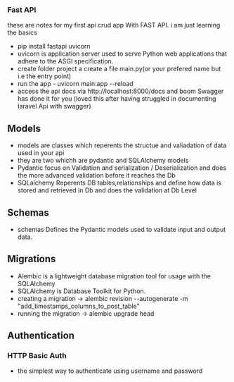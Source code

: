 ### Fast API 
these are notes for my first api crud app With FAST API. i am just learning the basics

-  pip install fastapi uvicorn 
-  uvicorn is application server used to serve Python web applications that adhere to the ASGI specification.
-  create folder project a create a file main.py(or your prefered name but i.e the entry point) 
-  run the app - uvicorn main:app --reload 
-  access the api  docs via http://localhost:8000/docs and boom Swagger has done it for you (loved this after having     struggled in documenting laravel Api with swagger)


## Models

- models are classes which reperents the structue and valiadation of data used in your api
- they are two whichh are pydantic and SQLAlchemy models
- Pydantic focus on Validation and serialization / Deserialization  and does the more       advanced validation before it reaches the Db
- SQLalchemy Reperents DB tables,relationships and define how data is stored and retrieved in Db and does the validation at Db Level

## Schemas
- schemas Defines the Pydantic models used to validate input and output data.


## Migrations

- Alembic is a lightweight database migration tool for usage with the SQLAlchemy
- SQLAlchemy is Database Toolkit for Python.
- creating a migration ->  alembic revision --autogenerate -m "add_timestamps_columns_to_post_table"
- running the migration -> alembic upgrade head


## Authentication
### HTTP Basic Auth
- the simplest way to authenticate using username and password